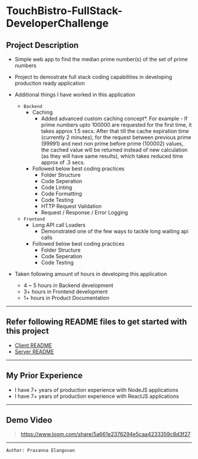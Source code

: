 # TouchBistro-FullStack-DeveloperChallenge

## Project Description

- Simple web app to find the median prime number(s) of the set of prime numbers
- Project to demostrate full stack coding capabilities in developing production ready application
- Additional things I have worked in this application
  - `Backend`
    - Caching
      - Added advanced custom caching concept*. For example - If prime numbers upto 100000 are requested for the first time, it takes approx 1.5 secs. After that till the cache expiration time (currently 2 minutes), for the request between previous prime (99991) and next non prime before prime (100002) values, the cached value will be returned instead of new calculation (as they will have same results), which takes reduced time approx of .3 secs.
    - Followed below best coding practices
      - Folder Structure
      - Code Seperation
      - Code Linting
      - Code Formatting
      - Code Testing
      - HTTP Request Validation
      - Request / Response / Error Logging
  - `Frontend`
    - Long API call Loaders
      - Demonstrated one of the few ways to tackle long waiting api calls
    - Followed below best coding practices
      - Folder Structure
      - Code Seperation
      - Code Testing

- Taken following amount of hours in developing this application
  - 4 ~ 5 hours in Backend development
  - 3+ hours in Frontend development
  - 1+ hours in Product Documentation

---
## Refer following README files to get started with this project

- [Client README](client/README.md)
- [Server README](server/README.md)

---
## My Prior Experience

- I have 7+ years of production experience with NodeJS applications
- I have 7+ years of production experience with ReactJS applications

---

## Demo Video

> https://www.loom.com/share/5a661e2376294e5caa4233359c8d3f27

---

```
Author: Prasanna Elangovan
```
